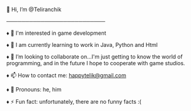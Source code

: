 👋 Hi, I’m @Teliranchik

──────────────────────────

♦ 👀 I'm interested in game development

♦ 🌱 I am currently learning to work in Java, Python and Html

♦ 💞️ I’m looking to collaborate on...I'm just getting to know the world of programming, and in the future I hope to cooperate with game studios.

♦ 📫 How to contact me: happytelik@gmail.com

♦ 🤖 Pronouns: he, him

♦ ⚡ Fun fact: unfortunately, there are no funny facts :(


<!---
Teliranchik/Teliranchik is a ✨ special ✨ repository because its `README.md` (this file) appears on your GitHub profile.
You can click the Preview link to take a look at your changes.
--->
